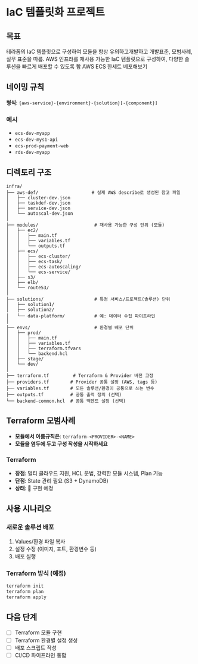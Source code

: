 # IaC 템플릿화 프로젝트  

## 목표
테라폼의 IaC 템플릿으로 구성하여 모듈을 항상 유의하고개발하고 개발표준, 모범사례, 실무 표준을 따름.
AWS 인프라를 재사용 가능한 IaC 템플릿으로 구성하여, 다양한 솔루션을 빠르게 배포할 수 있도록 함
AWS ECS 한세트 베포해보기

## 네이밍 규칙
**형식**: `{aws-service}-{environment}-{solution}[-{component}]`

### 예시
- `ecs-dev-myapp`
- `ecs-dev-mys1-api`
- `ecs-prod-payment-web`
- `rds-dev-myapp`

## 디렉토리 구조

```
infra/          
├── aws-def/                    # 실제 AWS describe로 생성된 참고 파일          
│   ├── cluster-dev.json            
│   ├── taskdef-dev.json            
│   ├── service-dev.json            
│   └── autoscal-dev.json           
│           
├── modules/                     # 재사용 가능한 구성 단위 (모듈)           
│   ├── ec2/            
│   │   ├── main.tf         
│   │   ├── variables.tf            
│   │   └── outputs.tf          
│   ├── ecs/            
│   │   ├── ecs-cluster/            
│   │   ├── ecs-task/           
│   │   ├── ecs-autoscaling/            
│   │   └── ecs-service/            
│   ├── s3/         
│   ├── elb/            
│   └── route53/            
│           
├── solutions/                   # 특정 서비스/프로젝트(솔루션) 단위                          
│   ├── solution1/                  
│   ├── solution2/                  
│   └── data-platform/           # 예: 데이터 수집 파이프라인
│           
├── envs/                        # 환경별 배포 단위         
│   ├── prod/           
│   │   ├── main.tf         
│   │   ├── variables.tf            
│   │   ├── terraform.tfvars            
│   │   └── backend.hcl         
│   ├── stage/          
│   └── dev/            
│           
├── terraform.tf         # Terraform & Provider 버전 고정        
├── providers.tf        # Provider 공통 설정 (AWS, tags 등)     
├── variables.tf        # 모든 솔루션/환경이 공통으로 쓰는 변수     
├── outputs.tf          # 공통 출력 정의 (선택)     
└── backend-common.hcl  # 공통 백엔드 설정 (선택)       

```

## Terraform 모범사례
- **모듈에서 이름규칙은**: `terraform-<PROVIDER>-<NAME>`
- **모듈을 염두에 두고 구성 작성을 시작하세요**



### Terraform
- **장점**: 멀티 클라우드 지원, HCL 문법, 강력한 모듈 시스템, Plan 기능
- **단점**: State 관리 필요 (S3 + DynamoDB)
- **상태**: 🔄 구현 예정

## 사용 시나리오

### 새로운 솔루션 배포
1. Values/환경 파일 복사
2. 설정 수정 (이미지, 포트, 환경변수 등)
3. 배포 실행



### Terraform 방식 (예정)
```bash
terraform init
terraform plan
terraform apply
```

## 다음 단계
- [ ] Terraform 모듈 구현
- [ ] Terraform 환경별 설정 생성
- [ ] 배포 스크립트 작성
- [ ] CI/CD 파이프라인 통합